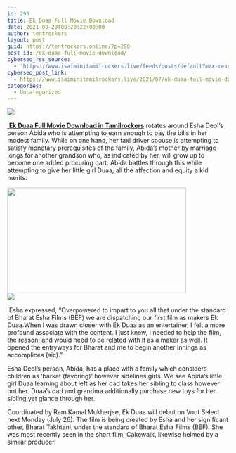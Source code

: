 ```yaml
---
id: 290
title: Ek Duaa Full Movie Download
date: 2021-08-29T06:20:22+00:00
author: tentrockers
layout: post
guid: https://tentrockers.online/?p=290
post id: /ek-duaa-full-movie-download/
cyberseo_rss_source:
  - 'https://www.isaiminitamilrockers.live/feeds/posts/default?max-results=150&start-index=1'
cyberseo_post_link:
  - https://www.isaiminitamilrockers.live/2021/07/ek-duaa-full-movie-download.html
categories:
  - Uncategorized
---
```

<div class="media_block">
  <img src="https://1.bp.blogspot.com/-C4376W7eeVc/YP1STKpCVmI/AAAAAAAABE8/F8ESYh1yIxgbMTkiX_Cx2HZdfpSTlYWOACLcBGAsYHQ/s72-w407-h240-c/ek-duaa-esha-deol-sixteen_nine.jpg" class="media_thumbnail" />
</div>

<meta content="&nbsp; Ek Duaa Full Movie Download in Tamilrockers &nbsp;rotates around Esha Deol’s person Abida who is attempting to earn enough to pay the bills in ..." name="twitter:description" />

  


<center>
</center>

[&nbsp;**Ek Duaa Full Movie Download in Tamilrockers**](https://www.tamilrockers.co.nz/ek-duaa-full-movie-download-in-tamilrockers/)&nbsp;rotates around Esha Deol’s person Abida who is attempting to earn enough to pay the bills in her modest family. While on one hand, her taxi driver spouse is attempting to satisfy monetary prerequisites of the family, Abida’s mother by marriage longs for another grandson who, as indicated by her, will grow up to become one added procuring part. Abida battles through this while attempting to give her little girl Duaa, all the affection and equity a kid merits.

<div class="separator">
  <a href="https://1.bp.blogspot.com/-C4376W7eeVc/YP1STKpCVmI/AAAAAAAABE8/F8ESYh1yIxgbMTkiX_Cx2HZdfpSTlYWOACLcBGAsYHQ/s1200/ek-duaa-esha-deol-sixteen_nine.jpg"><img loading="lazy" border="0" data-original-height="675" data-original-width="1200" height="240" src="https://1.bp.blogspot.com/-C4376W7eeVc/YP1STKpCVmI/AAAAAAAABE8/F8ESYh1yIxgbMTkiX_Cx2HZdfpSTlYWOACLcBGAsYHQ/w407-h240/ek-duaa-esha-deol-sixteen_nine.jpg" width="407" /></a>
</div>

<div class="separator">
  <a href="https://www.tamilrockerz.online/ek-duaa-full-movie-download-in-tamilrockers/"><img border="0" data-original-height="250" data-original-width="300" src="https://1.bp.blogspot.com/-nfbzYVobUik/YMlpOerzdgI/AAAAAAAAA3Y/aAupsOUs_WMY6Lv7R1OtZhI6OqaRh-YAwCPcBGAYYCw/s0/e854879156f0849f3d27a89db88ed039.png" /></a>
</div>

&nbsp;Esha expressed, “Overpowered to impart to you all that under the standard of Bharat Esha Films (BEF) we are dispatching our first film as makers Ek Duaa.When I was drawn closer with Ek Duaa as an entertainer, I felt a more profound associate with the content. I just knew, I needed to help the film, the reason, and would need to be related with it as a maker as well. It opened the entryways for Bharat and me to begin another innings as accomplices (sic).”

Esha Deol’s person, Abida, has a place with a family which considers children as ‘barkat (favoring)’ however sidelines girls. We see Abida’s little girl Duaa learning about left as her dad takes her sibling to class however not her. Duaa’s dad and grandma additionally purchase new toys for her sibling yet glance through her.

Coordinated by Ram Kamal Mukherjee, Ek Duaa will debut on Voot Select next Monday (July 26). The film is being created by Esha and her significant other, Bharat Takhtani, under the standard of Bharat Esha Films (BEF). She was most recently seen in the short film, Cakewalk, likewise helmed by a similar producer.

<center>
</center>